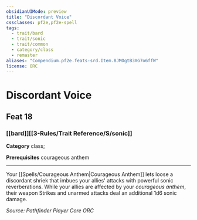 ```yaml
---
obsidianUIMode: preview
title: "Discordant Voice"
cssclasses: pf2e,pf2e-spell
tags:
  - trait/bard
  - trait/sonic
  - trait/common
  - category/class
  - remaster
aliases: "Compendium.pf2e.feats-srd.Item.8JMOgtB3XG7o6ffW"
license: ORC
---
```

# Discordant Voice
## Feat 18
### [[bard]][[3-Rules/Trait Reference/S/sonic]]

**Category** class; 



**Prerequisites** courageous anthem
* * *
Your [[Spells/Courageous Anthem|Courageous Anthem]] lets loose a discordant shriek that imbues your allies' attacks with powerful sonic reverberations. While your allies are affected by your _courageous anthem_, their weapon Strikes and unarmed attacks deal an additional 1d6 sonic damage.

*Source: Pathfinder Player Core*
*ORC*